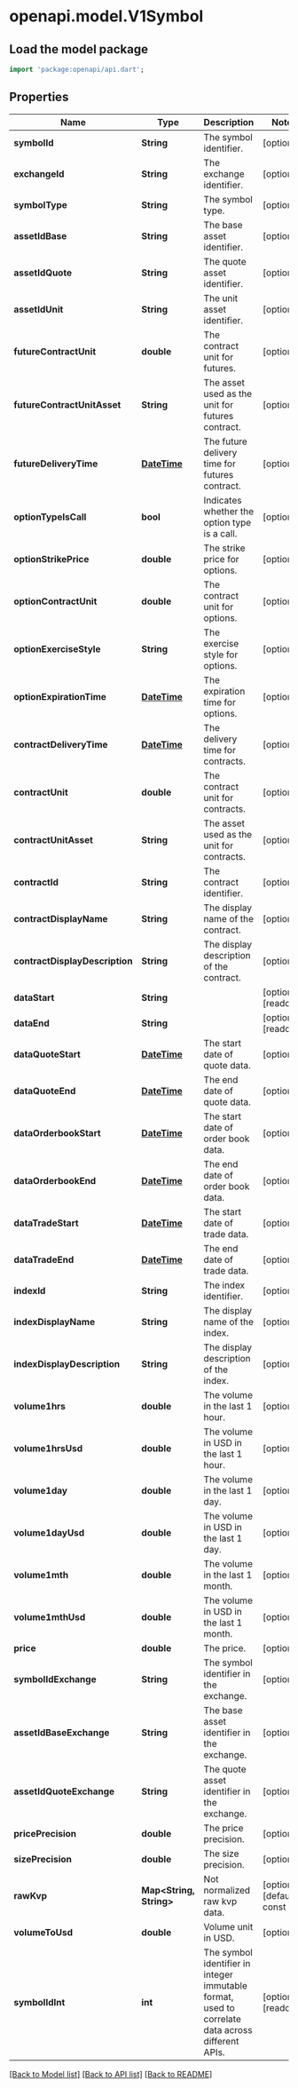 # openapi.model.V1Symbol

## Load the model package
```dart
import 'package:openapi/api.dart';
```

## Properties
Name | Type | Description | Notes
------------ | ------------- | ------------- | -------------
**symbolId** | **String** | The symbol identifier. | [optional] 
**exchangeId** | **String** | The exchange identifier. | [optional] 
**symbolType** | **String** | The symbol type. | [optional] 
**assetIdBase** | **String** | The base asset identifier. | [optional] 
**assetIdQuote** | **String** | The quote asset identifier. | [optional] 
**assetIdUnit** | **String** | The unit asset identifier. | [optional] 
**futureContractUnit** | **double** | The contract unit for futures. | [optional] 
**futureContractUnitAsset** | **String** | The asset used as the unit for futures contract. | [optional] 
**futureDeliveryTime** | [**DateTime**](DateTime.md) | The future delivery time for futures contract. | [optional] 
**optionTypeIsCall** | **bool** | Indicates whether the option type is a call. | [optional] 
**optionStrikePrice** | **double** | The strike price for options. | [optional] 
**optionContractUnit** | **double** | The contract unit for options. | [optional] 
**optionExerciseStyle** | **String** | The exercise style for options. | [optional] 
**optionExpirationTime** | [**DateTime**](DateTime.md) | The expiration time for options. | [optional] 
**contractDeliveryTime** | [**DateTime**](DateTime.md) | The delivery time for contracts. | [optional] 
**contractUnit** | **double** | The contract unit for contracts. | [optional] 
**contractUnitAsset** | **String** | The asset used as the unit for contracts. | [optional] 
**contractId** | **String** | The contract identifier. | [optional] 
**contractDisplayName** | **String** | The display name of the contract. | [optional] 
**contractDisplayDescription** | **String** | The display description of the contract. | [optional] 
**dataStart** | **String** |  | [optional] [readonly] 
**dataEnd** | **String** |  | [optional] [readonly] 
**dataQuoteStart** | [**DateTime**](DateTime.md) | The start date of quote data. | [optional] 
**dataQuoteEnd** | [**DateTime**](DateTime.md) | The end date of quote data. | [optional] 
**dataOrderbookStart** | [**DateTime**](DateTime.md) | The start date of order book data. | [optional] 
**dataOrderbookEnd** | [**DateTime**](DateTime.md) | The end date of order book data. | [optional] 
**dataTradeStart** | [**DateTime**](DateTime.md) | The start date of trade data. | [optional] 
**dataTradeEnd** | [**DateTime**](DateTime.md) | The end date of trade data. | [optional] 
**indexId** | **String** | The index identifier. | [optional] 
**indexDisplayName** | **String** | The display name of the index. | [optional] 
**indexDisplayDescription** | **String** | The display description of the index. | [optional] 
**volume1hrs** | **double** | The volume in the last 1 hour. | [optional] 
**volume1hrsUsd** | **double** | The volume in USD in the last 1 hour. | [optional] 
**volume1day** | **double** | The volume in the last 1 day. | [optional] 
**volume1dayUsd** | **double** | The volume in USD in the last 1 day. | [optional] 
**volume1mth** | **double** | The volume in the last 1 month. | [optional] 
**volume1mthUsd** | **double** | The volume in USD in the last 1 month. | [optional] 
**price** | **double** | The price. | [optional] 
**symbolIdExchange** | **String** | The symbol identifier in the exchange. | [optional] 
**assetIdBaseExchange** | **String** | The base asset identifier in the exchange. | [optional] 
**assetIdQuoteExchange** | **String** | The quote asset identifier in the exchange. | [optional] 
**pricePrecision** | **double** | The price precision. | [optional] 
**sizePrecision** | **double** | The size precision. | [optional] 
**rawKvp** | **Map<String, String>** | Not normalized raw kvp data. | [optional] [default to const {}]
**volumeToUsd** | **double** | Volume unit in USD. | [optional] 
**symbolIdInt** | **int** | The symbol identifier in integer immutable format, used to correlate data across different APIs. | [optional] [readonly] 

[[Back to Model list]](../README.md#documentation-for-models) [[Back to API list]](../README.md#documentation-for-api-endpoints) [[Back to README]](../README.md)


